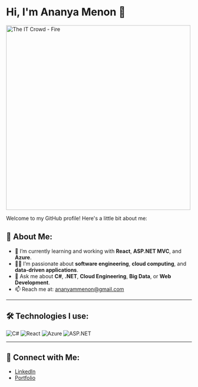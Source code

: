 # Hi, I'm Ananya Menon 👋

<img src="https://media.tenor.com/PRN-EHOCuHwAAAAM/the-it-crowd-moss-the-it-crowd.gif" alt="The IT Crowd - Fire" width="500"/>


Welcome to my GitHub profile! Here's a little bit about me:

## 🚀 About Me:
- 🌱 I’m currently learning and working with **React**, **ASP.NET MVC**, and **Azure**.
- 👨‍💻 I’m passionate about **software engineering**, **cloud computing**, and **data-driven applications**.
- 💬 Ask me about **C#**, **.NET**, **Cloud Engineering**, **Big Data**, or **Web Development**.
- 📫 Reach me at: [ananyammenon@gmail.com](mailto:ananyammenon@gmail.com)

---

## 🛠️ Technologies I use:

![C#](https://img.shields.io/badge/C%23-.NET-239120?logo=csharp)
![React](https://img.shields.io/badge/React-16.13.1-61DAFB?logo=react)
![Azure](https://img.shields.io/badge/Azure-Cloud-0078D4?logo=microsoftazure)
![ASP.NET](https://img.shields.io/badge/ASP.NET-MVC-5C2D91?logo=dotnet)

---

## 🤝 Connect with Me:
- [LinkedIn](https://www.linkedin.com/in/ananya-m-menon/)
- [Portfolio](https://ananyammenon.github.io/Portfolio/)


